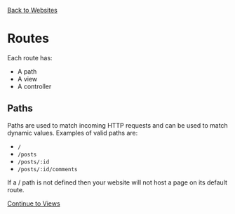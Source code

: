 [Back to Websites](/documentation/websites)

# Routes

Each route has:

*   A path
*   A view
*   A controller

## Paths

Paths are used to match incoming HTTP requests and can be used to match dynamic values. Examples of valid paths are:

*   `/`
*   `/posts`
*   `/posts/:id`
*   `/posts/:id/comments`

If a / path is not defined then your website will not host a page on its default route.

[Continue to Views](/documentation/websites/views)
